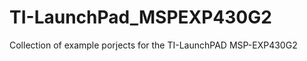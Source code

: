 TI-LaunchPad_MSPEXP430G2
========================

Collection of example porjects for the TI-LaunchPAD MSP-EXP430G2
